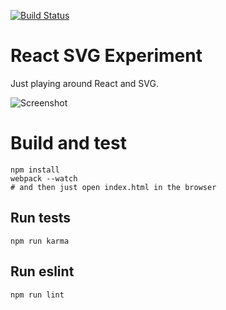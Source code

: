 [![Build Status](https://travis-ci.org/nkabardin/react-svg-experiment.svg?branch=master)](https://travis-ci.org/nkabardin/react-svg-experiment)

# React SVG Experiment

Just playing around React and SVG.

![Screenshot](https://cloud.githubusercontent.com/assets/175438/9481673/fbf2c4b2-4b94-11e5-8b6e-2e0f852d2637.png)


# Build and test

```
npm install
webpack --watch
# and then just open index.html in the browser
```

## Run tests

```
npm run karma
```

## Run eslint
```
npm run lint
```
